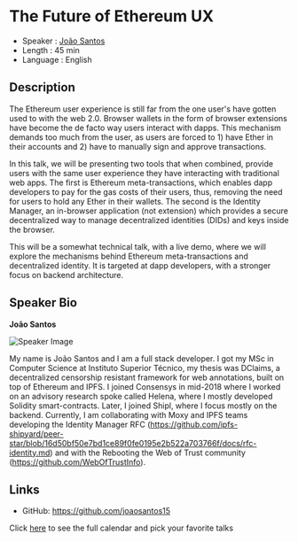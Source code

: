The Future of Ethereum UX
=========================

* Speaker   : [João Santos](https://pixels.camp/joaosantos15)
* Length    : 45 min
* Language  : English

Description
-----------

The Ethereum user experience is still far from the one user's have gotten used to with the web 2.0. Browser wallets in the form of browser extensions have become the de facto way users interact with dapps. This mechanism demands too much from the user, as users are forced to 1) have Ether in their accounts and 2) have to manually sign and approve transactions. 

In this talk, we will be presenting two tools that when combined, provide users with the same user experience they have interacting with traditional web apps. The first is Ethereum meta-transactions, which enables dapp developers to pay for the gas costs of their users, thus, removing the need for users to hold any Ether in their wallets. The second is the Identity Manager, an in-browser application (not extension) which provides a secure decentralized way to manage decentralized identities (DIDs) and keys inside the browser.

This will be a somewhat technical talk, with a live demo, where we will explore the mechanisms behind Ethereum meta-transactions and decentralized identity.
It is targeted at dapp developers, with a stronger focus on backend architecture.

Speaker Bio
-----------

**João Santos**

![Speaker Image](https://avatars1.githubusercontent.com/u/10178757?v=4)

My name is João Santos and I am a full stack developer. I got my MSc in Computer Science at Instituto Superior Técnico, my thesis was DClaims, a decentralized censorship resistant framework for web annotations, built on top of Ethereum and IPFS. I joined Consensys in mid-2018 where I worked on an advisory research spoke called Helena, where I mostly developed Solidity smart-contracts. Later, I joined Shipl, where I focus mostly on the backend. Currently, I am collaborating with Moxy and IPFS teams developing the Identity Manager RFC (https://github.com/ipfs-shipyard/peer-star/blob/16d50bf50e7bd1ce89f0fe0195e2b522a703766f/docs/rfc-identity.md) and with the Rebooting the Web of Trust community (https://github.com/WebOfTrustInfo).


Links
-----
* GitHub: https://github.com/joaosantos15

Click [here][1] to see the full calendar and pick your favorite talks

[1]: https://pixels.camp/schedule/
